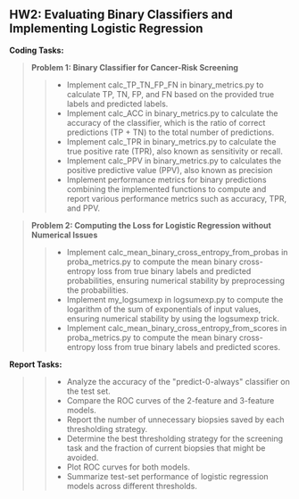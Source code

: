 ## HW2: Evaluating Binary Classifiers and Implementing Logistic Regression <br>

**Coding Tasks:** <br>
> **Problem 1: Binary Classifier for Cancer-Risk Screening**
>> * Implement calc_TP_TN_FP_FN in binary_metrics.py to calculate TP, TN, FP, and FN based on the provided true labels and predicted labels.
>> * Implement calc_ACC in binary_metrics.py to calculate the accuracy of the classifier, which is the ratio of correct predictions (TP + TN) to the total number of predictions.
>> * Implement calc_TPR in binary_metrics.py to calculate the true positive rate (TPR), also known as sensitivity or recall.
>> * Implement calc_PPV in binary_metrics.py to calculates the positive predictive value (PPV), also known as precision
>> * Implement performance metrics for binary predictions combining the implemented functions to compute and report various performance metrics such as accuracy, TPR, and PPV.

> **Problem 2: Computing the Loss for Logistic Regression without Numerical Issues**
>> * Implement calc_mean_binary_cross_entropy_from_probas in proba_metrics.py to compute the mean binary cross-entropy loss from true binary labels and predicted probabilities, ensuring numerical stability by preprocessing the probabilities.
>> * Implement my_logsumexp in logsumexp.py to compute the logarithm of the sum of exponentials of input values, ensuring numerical stability by using the logsumexp trick.
>> * Implement calc_mean_binary_cross_entropy_from_scores in proba_metrics.py to compute the mean binary cross-entropy loss from true binary labels and predicted scores.

**Report Tasks:**
>> * Analyze the accuracy of the "predict-0-always" classifier on the test set.
>> * Compare the ROC curves of the 2-feature and 3-feature models.
>> * Report the number of unnecessary biopsies saved by each thresholding strategy.
>> * Determine the best thresholding strategy for the screening task and the fraction of current biopsies that might be avoided.
>> * Plot ROC curves for both models.
>> * Summarize test-set performance of logistic regression models across different thresholds.
